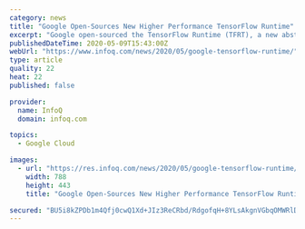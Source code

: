 ```yaml
---
category: news
title: "Google Open-Sources New Higher Performance TensorFlow Runtime"
excerpt: "Google open-sourced the TensorFlow Runtime (TFRT), a new abstraction layer for their TensorFlow deep-learning framework that allows models to achieve better inference performance across different hardware platforms."
publishedDateTime: 2020-05-09T15:43:00Z
webUrl: "https://www.infoq.com/news/2020/05/google-tensorflow-runtime/"
type: article
quality: 22
heat: 22
published: false

provider:
  name: InfoQ
  domain: infoq.com

topics:
  - Google Cloud

images:
  - url: "https://res.infoq.com/news/2020/05/google-tensorflow-runtime/en/headerimage/google-tensorflow-runtime-1589032710549.jpg"
    width: 788
    height: 443
    title: "Google Open-Sources New Higher Performance TensorFlow Runtime"

secured: "BU5i8kZPDb1m4Qfj0cwQ1Xd+JIz3ReCRbd/RdgofqH+8YLsAkgnVGbqOMWRlD8TuC8Jfo24NePzq7rs98ebcj90AktxeBwnyL/CcUB8oUE9O45dveXl0mdYdMmwvsZsqGF5+FBTG9xr8E9mfgWF26XZL7/muH0IAQ2EYtdxAPzJSzHdFzU6lZbVLenQHwQPW5vohIM12+tNU136n99Lhqjin7Cl/xOEBeiwxAq4FhXYaRk7cl0LOl3Jwm6HfpshgOTty/iwhkiJQYzsRamp5NjT6kchEnmc0IYv4VRsHvypDLKeVvoIODDPwtgDQn56m;5a1bCA1/j7N+5UKDnZbNwA=="
---
```


